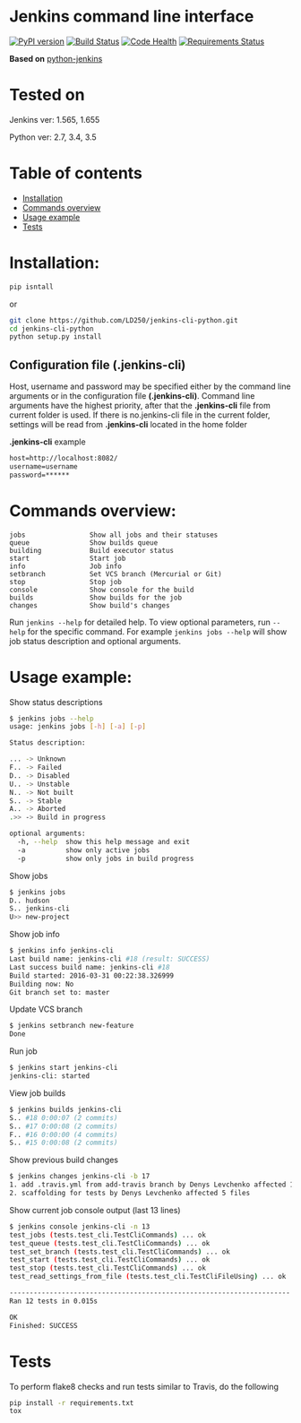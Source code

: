 # Jenkins command line interface
[![PyPI version](https://badge.fury.io/py/jenkins-cli.svg)](https://badge.fury.io/py/jenkins-cli)
[![Build Status](https://travis-ci.org/LD250/jenkins-cli-python.svg?branch=master)](https://travis-ci.org/LD250/jenkins-cli-python)
[![Code Health](https://landscape.io/github/LD250/jenkins-cli-python/master/landscape.svg?style=flat)](https://landscape.io/github/LD250/jenkins-cli-python/master)
[![Requirements Status](https://requires.io/github/LD250/jenkins-cli-python/requirements.svg?branch=master)](https://requires.io/github/LD250/jenkins-cli-python/requirements/?branch=master)

**Based on**
[python-jenkins](https://github.com/openstack/python-jenkins)

# Tested on
Jenkins ver: 1.565, 1.655

Python ver: 2.7, 3.4, 3.5

# Table of contents
 * [Installation](#installation)
 * [Commands overview](#commands-overview)
 * [Usage example](#usage-example)
 * [Tests](#tests)

# Installation:

```bash
pip isntall 
```

or
 
```bash
git clone https://github.com/LD250/jenkins-cli-python.git
cd jenkins-cli-python
python setup.py install
```

## Configuration file (.jenkins-cli)

Host, username and password may be specified either by the command line arguments or in the configuration file **(.jenkins-cli)**. Command line arguments have the highest priority, after that the **.jenkins-cli** file from current folder is used. If there is no.jenkins-cli file in the current folder, settings will be read from **.jenkins-cli** located in the home folder

**.jenkins-cli** example
```txt
host=http://localhost:8082/
username=username
password=******
```

# Commands overview:
    jobs                Show all jobs and their statuses
    queue               Show builds queue
    building            Build executor status
    start               Start job
    info                Job info
    setbranch           Set VCS branch (Mercurial or Git)
    stop                Stop job
    console             Show console for the build
    builds             	Show builds for the job
    changes            	Show build's changes
Run `jenkins --help` for detailed help. To view optional parameters, run `--help` for the specific command. For example `jenkins jobs --help` will show job status description and optional arguments.


# Usage example:

Show status descriptions
```bash
$ jenkins jobs --help
usage: jenkins jobs [-h] [-a] [-p]

Status description:

... -> Unknown
F.. -> Failed
D.. -> Disabled
U.. -> Unstable
N.. -> Not built
S.. -> Stable
A.. -> Aborted
.>> -> Build in progress

optional arguments:
  -h, --help  show this help message and exit
  -a          show only active jobs
  -p          show only jobs in build progress
```
Show jobs
```bash
$ jenkins jobs
D.. hudson
S.. jenkins-cli
U>> new-project
```
Show job info
```bash
$ jenkins info jenkins-cli
Last build name: jenkins-cli #18 (result: SUCCESS)
Last success build name: jenkins-cli #18
Build started: 2016-03-31 00:22:38.326999
Building now: No
Git branch set to: master
```
Update VCS branch
```bash
$ jenkins setbranch new-feature
Done
```
Run job
```bash
$ jenkins start jenkins-cli
jenkins-cli: started
```
View job builds
```bash
$ jenkins builds jenkins-cli
S.. #18 0:00:07 (2 commits)
S.. #17 0:00:08 (2 commits)
F.. #16 0:00:00 (4 commits)
S.. #15 0:00:08 (2 commits)
```
Show previous build changes
```bash
$ jenkins changes jenkins-cli -b 17
1. add .travis.yml from add-travis branch by Denys Levchenko affected 1 files 
2. scaffolding for tests by Denys Levchenko affected 5 files 
```
Show current job console output (last 13 lines)
```bash
$ jenkins console jenkins-cli -n 13
test_jobs (tests.test_cli.TestCliCommands) ... ok
test_queue (tests.test_cli.TestCliCommands) ... ok
test_set_branch (tests.test_cli.TestCliCommands) ... ok
test_start (tests.test_cli.TestCliCommands) ... ok
test_stop (tests.test_cli.TestCliCommands) ... ok
test_read_settings_from_file (tests.test_cli.TestCliFileUsing) ... ok

----------------------------------------------------------------------
Ran 12 tests in 0.015s

OK
Finished: SUCCESS
```

# Tests

To perform flake8 checks and run tests similar to Travis, do the following

```bash
pip install -r requirements.txt
tox 
```


